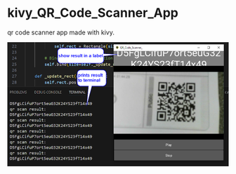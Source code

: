 # kivy_QR_Code_Scanner_App
qr code scanner app made with kivy.

![alt text](kivy_QR_Code_Scanner_App.png)

